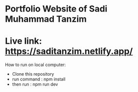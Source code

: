 # Portfolio Website of Sadi Muhammad Tanzim

# Live link: https://saditanzim.netlify.app/

How to run on local computer:
- Clone this repository
- run command : npm install
- then run : npm run dev
